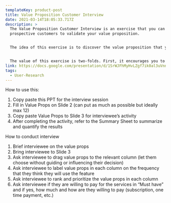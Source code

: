 ```yaml
---
templateKey: product-post
title: Value Proposition Customer Interview
date: 2021-03-14T18:05:33.717Z
description: >
  The Value Proposition Customer Interview is an exercise that you can do with
  prospective customers to validate your value proposition.


  The idea of this exercise is to discover the value proposition that your customer need the most so that can be your area of focus. More importantly, it is also to discover the value proposition that your customer does not care about and that allows you to know what to avoid.


  The value of this exercise is two-folds. First, it encourages you to talk to prospective users and interact with them to understand their problem first-hand. Second, it provides a framework that allow you to quantify your finding for objective decision making.
link: https://docs.google.com/presentation/d/1SrWJFhMyHvLZgf7ik0al3uVnn78-PzEMGYIP0scpiXQ/edit#slide=id.g99546be4cc_0_31
tags:
  - User-Research
---
```



How to use this:

1. Copy paste this PPT for the interview session
2. Fill in Value Props on Slide 2 (can put as much as possible but ideally max 12)
3. Copy paste Value Props to Slide 3 for interviewee’s activity
4. After completing the activity, refer to the Summary Sheet to summarize and quantify the results



How to conduct interview

1. Brief interviewee on the value props
2. Bring interviewee to Slide 3
3. Ask interviewee to drag value props to the relevant column (let them choose without guiding or influencing their decision)
4. Ask interviewee to label value props in each column on the frequency that they think they will use the feature
5. Ask interviewee to rank and prioritize the value props in each column
6. Ask interviewee if they are willing to pay for the services in “Must have” and if yes, how much and how are they willing to pay (subscription, one time payment, etc.)